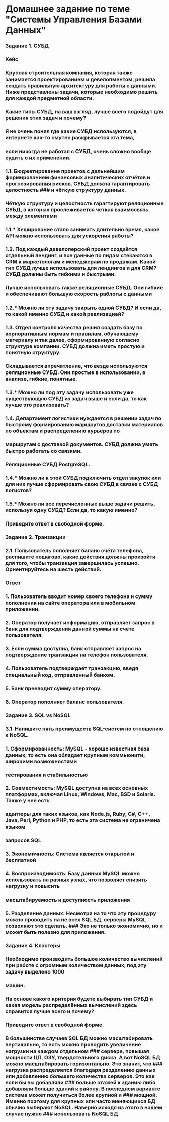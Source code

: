 # Домашнее задание по теме "Системы Управления Базами Данных"
###
### Задание 1. СУБД
### Кейс
### Крупная строительная компания, которая также занимается проектированием и девелопментом, решила создать правильную архитектуру для работы с данными. Ниже представлены задачи, которые необходимо решить для каждой предметной области.
###
### Какие типы СУБД, на ваш взгляд, лучше всего подойдут для решения этих задач и почему?
### Я не очень понял где какие СУБД используются, в интернете как-то смутно раскрывается эта тема, 
### если никогда не работал с СУБД, очень сложно вообще судить о их применении.
### 1.1. Бюджетирование проектов с дальнейшим формированием финансовых аналитических отчётов и прогнозирования рисков. СУБД должна гарантировать целостность ### и чёткую структуру данных.
### Чёткую структуру и целостность гарагтируют реляционные СУБД, в которых прослеживается четкая взаимосвязь между элементами
###
### 1.1.* Хеширование стало занимать длительно время, какое API можно использовать для ускорения работы?
###
### 1.2. Под каждый девелоперский проект создаётся отдельный лендинг, и все данные по лидам стекаются в CRM к маркетологам и менеджерам по продажам. Какой тип СУБД лучше использовать для лендингов и для CRM? СУБД должны быть гибкими и быстрыми.
### Лучше использовать также реляционные СУБД. Они гибкие и обеспечивают большую скорость раблоты с данными
### 1.2.* Можно ли эту задачу закрыть одной СУБД? И если да, то какой именно СУБД и какой реализацией?
###
### 1.3. Отдел контроля качества решил создать базу по корпоративным нормам и правилам, обучающему материалу и так далее, сформированную согласно структуре компании. СУБД должна иметь простую и понятную структуру.
### Складывается впречатление, что везде используются реляционные СУБД. Они простые в использовании, в анализе, гибкие, понятные. 
###
### 1.3.* Можно ли под эту задачу использовать уже существующую СУБД из задач выше и если да, то как лучше это реализовать?
###
### 1.4. Департамент логистики нуждается в решении задач по быстрому формированию маршрутов доставки материалов по объектам и распределению курьеров по 
### маршрутам с доставкой документов. СУБД должна уметь быстро работать со связями.
### Реляционные СУБД PostgreSQL.
### 1.4.* Можно ли к этой СУБД подключить отдел закупок или для них лучше сформировать свою СУБД в связке с СУБД логистов?
###
### 1.5.* Можно ли все перечисленные выше задачи решить, используя одну СУБД? Если да, то какую именно?
###
### Приведите ответ в свободной форме.
###
### Задание 2. Транзакции
### 2.1. Пользователь пополняет баланс счёта телефона, распишите пошагово, какие действия должны произойти для того, чтобы транзакция завершилась успешно. Ориентируйтесь на шесть действий.
### Ответ
### 1. Пользователь вводит номер своего телефона и сумму пополнения на сайте оператора или в мобильном приложении.
### 2. Оператор получает информацию, отправляет запрос в банк для подтверждения данной суммы на счете пользователя.
### 3. Если сумма доступна, банк отправляет запрос на подтверждение транзакции на телефон пользователя.
### 4. Пользователь подтверждает транзакцию, введя специальный код, отправленный банком.
### 5. Банк прееводит сумму оператору.
### 6. Оператор пополняет баланс пользователя.
###
### Задание 3. SQL vs NoSQL
### 3.1. Напишите пять преимуществ SQL-систем по отношению к NoSQL.
### 1. Сформированность: MySQL - хорошо известная база данных, то есть она обладает крупным коммьюнити, широкими возможностями 
### тестирования и стабильностью
### 2. Совместимость: MySQL доступна на всех основных платформах, включая Linux, Windows, Mac, BSD и Solaris. Также у нее есть 
### адаптеры для таких языков, как Node.js, Ruby, C#, C++, Java, Perl, Python и PHP, то есть эта система не ограничена языком 
### запросов SQL
### 3. Экономичность: Система является открытой и бесплатной
### 4. Воспроизводимость: Базу данных MySQL можно использовать на разных узлах, что позволяет снизить нагрузку и повысить 
### масштабируемость и доступность приложения
### 5. Разделение данных: Несмотря на то что эту процедуру можно проводить на не всех SQL БД, серверы MySQL позволяют это сделать. ### Это не только экономично, но и может быть полезно для приложения.

### Задание 4. Кластеры
### Необходимо производить большое количество вычислений при работе с огромным количеством данных, под эту задачу выделено 1000 
### машин.
###
### На основе какого критерия будете выбирать тип СУБД и какая модель распределённых вычислений здесь справится лучше всего и почему?
###
### Приведите ответ в свободной форме.
###  
###  В большинстве случаев SQL БД можно масштабировать вертикально, то есть можно проводить увеличение нагрузки на каждом отдельном ### сервере, повышая мощности ЦП, ОЗУ, твердотельного диска. А вот NoSQL БД можно масштабировать горизонтально. Это значит, что     ### нагрузка распределяется благодаря разделению данных или добавлению большего количества серверов. Это как если бы вы добавляли ### больше  этажей к зданию либо добавляли больше зданий к району. В последнем варианте система может получиться более крупной и  ### мощной. Именно поэтому для крупных или часто меняющихся БД обычно выбирают NoSQL. Наверно исходя из этого в нашем случае нужно ### использовать NoSQL БД 
###  